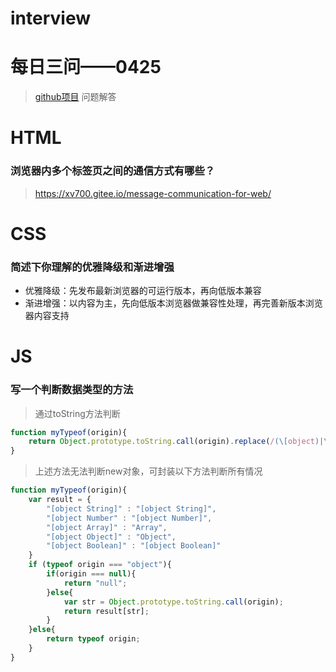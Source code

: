 # interview
# 每日三问——0425
> [github项目](https://github.com/haizlin/fe-interview?utm_source=ZHShareTargetIDMore&utm_medium=social&utm_oi=750848792785354752) 问题解答
# HTML
### 浏览器内多个标签页之间的通信方式有哪些？
> [ https://xv700.gitee.io/message-communication-for-web/ ](https://xv700.gitee.io/message-communication-for-web/)
# CSS
### 简述下你理解的优雅降级和渐进增强
* 优雅降级：先发布最新浏览器的可运行版本，再向低版本兼容
* 渐进增强：以内容为主，先向低版本浏览器做兼容性处理，再完善新版本浏览器内容支持
# JS
### 写一个判断数据类型的方法
> 通过toString方法判断
```javascript
function myTypeof(origin){
	return Object.prototype.toString.call(origin).replace(/(\[object)|\]/g,"")
}		
```
> 上述方法无法判断new对象，可封装以下方法判断所有情况
```javascript
function myTypeof(origin){
	var result = {
		"[object String]" : "[object String]",
		"[object Number" : "[object Number]",
		"[object Array]" : "Array",
		"[object Object]" : "Object",
		"[object Boolean]" : "[object Boolean]"
	}
	if (typeof origin === "object"){
		if(origin === null){
			return "null";
		}else{
			var str = Object.prototype.toString.call(origin);
			return result[str];
		}
	}else{
		return typeof origin;
	}
}
```